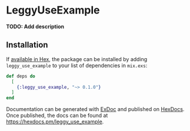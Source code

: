 # LeggyUseExample

**TODO: Add description**

## Installation

If [available in Hex](https://hex.pm/docs/publish), the package can be installed
by adding `leggy_use_example` to your list of dependencies in `mix.exs`:

```elixir
def deps do
  [
    {:leggy_use_example, "~> 0.1.0"}
  ]
end
```

Documentation can be generated with [ExDoc](https://github.com/elixir-lang/ex_doc)
and published on [HexDocs](https://hexdocs.pm). Once published, the docs can
be found at <https://hexdocs.pm/leggy_use_example>.

